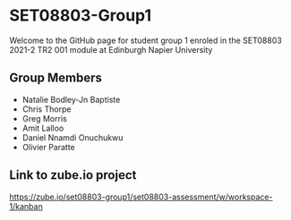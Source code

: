 # SET08803-Group1
Welcome to the GitHub page for student group 1 enroled in the SET08803 2021-2 TR2 001 module at Edinburgh Napier University

## Group Members
* Natalie Bodley-Jn Baptiste
* Chris Thorpe
* Greg Morris
* Amit Lalloo
* Daniel Nnamdi Onuchukwu
* Olivier Paratte

## Link to zube.io project
https://zube.io/set08803-group1/set08803-assessment/w/workspace-1/kanban
